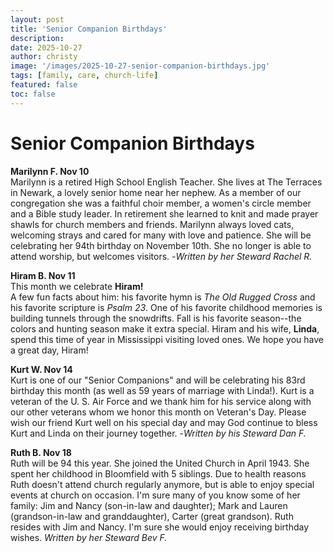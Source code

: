 ```yaml
---
layout: post
title: 'Senior Companion Birthdays'
description:
date: 2025-10-27
author: christy
image: '/images/2025-10-27-senior-companion-birthdays.jpg'
tags: [family, care, church-life]
featured: false
toc: false
---
```


# **Senior Companion Birthdays**

**Marilynn F. Nov 10**  
Marilynn is a retired High School English Teacher. She lives at The Terraces in Newark, a lovely senior home near her nephew. As a member of our congregation she was a faithful choir member, a women's circle member and a Bible study leader. In retirement she learned to knit and made prayer shawls for church members and friends. Marilynn always loved cats, welcoming strays and cared for many with love and patience. She will be celebrating her 94th birthday on November 10th. She no longer is able to attend worship, but welcomes visitors. -_Written by her Steward Rachel R._

**Hiram B. Nov 11**  
This month we celebrate  **Hiram!**  
A few fun facts about him: his favorite hymn is  _The Old Rugged Cross_  and his favorite scripture is  _Psalm 23_. One of his favorite childhood memories is building tunnels through the snowdrifts. Fall is his favorite season--the colors and hunting season make it extra special. Hiram and his wife,  **Linda**, spend this time of year in Mississippi visiting loved ones. We hope you have a great day, Hiram!

**Kurt W. Nov 14**  
Kurt is one of our "Senior Companions" and will be celebrating his 83rd birthday this month (as well as 59 years of marriage with Linda!). Kurt is a veteran of the U. S. Air Force and we thank him for his service along with our other veterans whom we honor this month on Veteran's Day. Please wish our friend Kurt well on his special day and may God continue to bless Kurt and Linda on their journey together. -_Written by his Steward Dan F._

**Ruth B. Nov 18**  
Ruth will be 94 this year. She joined the United Church in April 1943. She spent her childhood in Bloomfield with 5 siblings. Due to health reasons Ruth doesn't attend church regularly anymore, but is able to enjoy special events at church on occasion. I'm sure many of you know some of her family: Jim and Nancy (son-in-law and daughter); Mark and Lauren (grandson-in-law and granddaughter), Carter (great grandson). Ruth resides with Jim and Nancy. I'm sure she would enjoy receiving birthday wishes.  _Written by her Steward Bev F._

